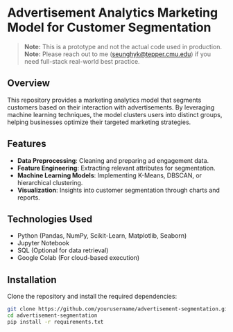 # Advertisement Analytics Marketing Model for Customer Segmentation

> **Note:** This is a prototype and not the actual code used in production.
> **Note:** Please reach out to me (seunghyk@tepper.cmu.edu) if you need full-stack real-world best practice.

## Overview
This repository provides a marketing analytics model that segments customers based on their interaction with advertisements. By leveraging machine learning techniques, the model clusters users into distinct groups, helping businesses optimize their targeted marketing strategies.

## Features
- **Data Preprocessing**: Cleaning and preparing ad engagement data.
- **Feature Engineering**: Extracting relevant attributes for segmentation.
- **Machine Learning Models**: Implementing K-Means, DBSCAN, or hierarchical clustering.
- **Visualization**: Insights into customer segmentation through charts and reports.

## Technologies Used
- Python (Pandas, NumPy, Scikit-Learn, Matplotlib, Seaborn)
- Jupyter Notebook
- SQL (Optional for data retrieval)
- Google Colab (For cloud-based execution)

## Installation
Clone the repository and install the required dependencies:
```bash
git clone https://github.com/yourusername/advertisement-segmentation.git
cd advertisement-segmentation
pip install -r requirements.txt
